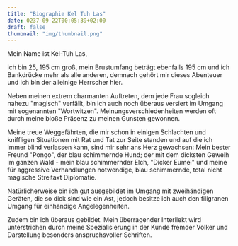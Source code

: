 ```yaml
---
title: "Biographie Kel Tuh Las"
date: 0237-09-22T00:05:39+02:00
draft: false
thumbnail: "img/thumbnail.png"
---
```

Mein Name ist Kel-Tuh Las,

ich bin 25, 195 cm groß, mein Brustumfang beträgt ebenfalls 195 cm und ich Bankdrücke mehr als alle anderen, demnach gehört mir dieses Abenteuer und ich bin der alleinige Herrscher hier.

Neben meinen extrem charmanten Auftreten, dem jede Frau sogleich nahezu "magisch" verfällt, bin ich auch noch überaus versiert im Umgang mit sogenannten "Wortwitzen". Meinungsverschiedenheiten werden oft durch meine bloße Präsenz zu meinen Gunsten gewonnen. <!--more-->

Meine treue Weggefährten, die mir schon in einigen Schlachten und kniffligen Situationen mit Rat und Tat zur Seite standen und auf die ich immer blind verlassen kann, sind mir sehr ans Herz gewachsen: Mein bester Freund "Pongo", der blau schimmernde Hund; der mit dem dicksten Geweih im ganzen Wald - mein blau schimmernder Elch, "Dicker Eumel" und meine für aggressive Verhandlungen notwendige, blau schimmernde, total nicht magische Streitaxt Diplomatie.

Natürlicherweise bin ich gut ausgebildet im Umgang mit zweihändigen Geräten, die so dick sind wie ein Ast, jedoch besitze ich auch den filigranen Umgang für einhändige Angelegenheiten.

Zudem bin ich überaus gebildet. Mein überragender Interllekt wird unterstrichen durch meine Spezialisierung in der Kunde fremder Völker und Darstellung besonders anspruchsvoller Schriften.
